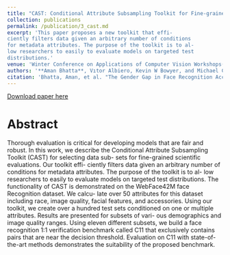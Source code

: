 ```yaml
---
title: "CAST: Conditional Attribute Subsampling Toolkit for Fine-grained Evaluation"
collection: publications
permalink: /publication/3_cast.md
excerpt: 'This paper proposes a new toolkit that effi-
ciently filters data given an arbitrary number of conditions
for metadata attributes. The purpose of the toolkit is to al-
low researchers to easily to evaluate models on targeted test
distributions.'
venue: 'Winter Conference on Applications of Computer Vision Workshops(WACV)'
authors: '**Aman Bhatta**, Vıtor Albiero, Kevin W Bowyer, and Michael C King. “The Gender Gap in Face Recognition Accuracy Is a Hairy Problem”. In: Winter Conference on Applications of Computer Vision(WACV) Workshops. 2022.'
citation: 'Bhatta, Aman, et al. "The Gender Gap in Face Recognition Accuracy Is a Hairy Problem." arXiv preprint arXiv:2206.04867 (2022).'
---
```

[Download paper here]()

# Abstract

Thorough evaluation is critical for developing models that
are fair and robust. In this work, we describe the Conditional
Attribute Subsampling Toolkit (CAST) for selecting data sub-
sets for fine-grained scientific evaluations. Our toolkit effi-
ciently filters data given an arbitrary number of conditions
for metadata attributes. The purpose of the toolkit is to al-
low researchers to easily to evaluate models on targeted test
distributions. The functionality of CAST is demonstrated
on the WebFace42M face Recognition dataset. We calcu-
late over 50 attributes for this dataset including race, image
quality, facial features, and accessories. Using our toolkit,
we create over a hundred test sets conditioned on one or
multiple attributes. Results are presented for subsets of vari-
ous demographics and image quality ranges. Using eleven
different subsets, we build a face recognition 1:1 verification
benchmark called C11 that exclusively contains pairs that
are near the decision threshold. Evaluation on C11 with
state-of-the-art methods demonstrates the suitability of the
proposed benchmark.
